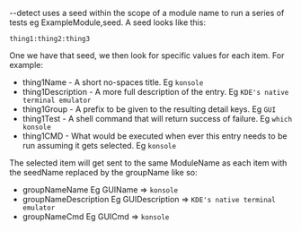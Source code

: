 --detect uses a seed within the scope of a module name to run a series of tests eg ExampleModule,seed. A seed looks like this:

    thing1:thing2:thing3

One we have that seed, we then look for specific values for each item. For example:

* thing1Name - A short no-spaces title. Eg `konsole`
* thing1Description - A more full description of the entry. Eg `KDE's native terminal emulator`
* thing1Group - A prefix to be given to the resulting detail keys. Eg `GUI`
* thing1Test - A shell command that will return success of failure. Eg `which konsole`
* thing1CMD - What would be executed when ever this entry needs to be run assuming it gets selected. Eg `konsole`

The selected item will get sent to the same ModuleName as each item with the seedName replaced by the groupName like so:

* groupNameName Eg GUIName => `konsole`
* groupNameDescription Eg GUIDescription => `KDE's native terminal emulator`
* groupNameCmd Eg GUICmd => `konsole`
